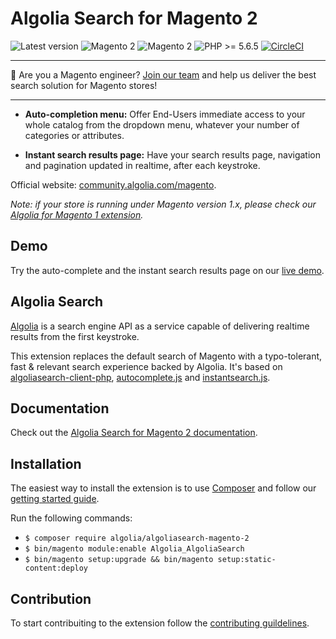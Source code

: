 Algolia Search for Magento 2
==================

![Latest version](https://img.shields.io/badge/latest-1.11.2-green.svg)
![Magento 2](https://img.shields.io/badge/Magento-%3E=2.1-blue.svg)
![Magento 2](https://img.shields.io/badge/Magento-%3C%202.3.2-blue.svg)
![PHP >= 5.6.5](https://img.shields.io/badge/PHP-%3E=5.6-green.svg)
[![CircleCI](https://circleci.com/gh/algolia/algoliasearch-magento-2/tree/master.svg?style=svg)](https://circleci.com/gh/algolia/algoliasearch-magento-2/tree/master)

-------

🔎 Are you a Magento engineer? [Join our team](https://www.algolia.com/careers#!?j=eed58660-f684-436d-a2ff-e9947d2b65a2) and help us deliver the best search solution for Magento stores!

-------

- **Auto-completion menu:** Offer End-Users immediate access to your whole catalog from the dropdown menu, whatever your number of categories or attributes.

- **Instant search results page:** Have your search results page, navigation and pagination updated in realtime, after each keystroke.

Official website: [community.algolia.com/magento](https://community.algolia.com/magento).

*Note: if your store is running under Magento version 1.x, please check our [Algolia for Magento 1 extension](https://github.com/algolia/algoliasearch-magento).*

Demo
--------------

Try the auto-complete and the instant search results page on our [live demo](https://magento2.algolia.com). 

Algolia Search
--------------

[Algolia](http://www.algolia.com) is a search engine API as a service capable of delivering realtime results from the first keystroke.

This extension replaces the default search of Magento with a typo-tolerant, fast & relevant search experience backed by Algolia. It's based on [algoliasearch-client-php](https://github.com/algolia/algoliasearch-client-php), [autocomplete.js](https://github.com/algolia/autocomplete.js) and [instantsearch.js](https://github.com/algolia/instantsearch.js).

<!-- 
The extension officially supports only 2.0.X versions of Magento. 
It's possible to use it for versions >= 2.1.0, but some unexpected issues might appear. When you experience that, please [open an issue](https://github.com/algolia/algoliasearch-magento-2/issues/new).
-->

Documentation
--------------

Check out the [Algolia Search for Magento 2 documentation](https://www.algolia.com/doc/integration/magento-2/getting-started/quick-start/).


Installation
------------

The easiest way to install the extension is to use [Composer](https://getcomposer.org/) and follow our [getting started guide](https://www.algolia.com/doc/integration/magento-2/getting-started/quick-start/).

Run the following commands:

- ```$ composer require algolia/algoliasearch-magento-2```
- ```$ bin/magento module:enable Algolia_AlgoliaSearch```
- ```$ bin/magento setup:upgrade && bin/magento setup:static-content:deploy```

Contribution
------------

To start contribuiting to the extension follow the [contributing guildelines](.github/CONTRIBUTING.md).
